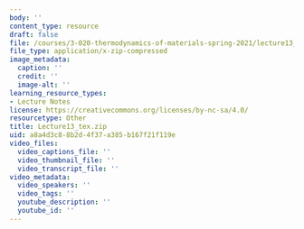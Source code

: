 ```yaml
---
body: ''
content_type: resource
draft: false
file: /courses/3-020-thermodynamics-of-materials-spring-2021/lecture13_tex.zip
file_type: application/x-zip-compressed
image_metadata:
  caption: ''
  credit: ''
  image-alt: ''
learning_resource_types:
- Lecture Notes
license: https://creativecommons.org/licenses/by-nc-sa/4.0/
resourcetype: Other
title: Lecture13_tex.zip
uid: a8a4d3c8-8b2d-4f37-a385-b167f21f119e
video_files:
  video_captions_file: ''
  video_thumbnail_file: ''
  video_transcript_file: ''
video_metadata:
  video_speakers: ''
  video_tags: ''
  youtube_description: ''
  youtube_id: ''
---
```

